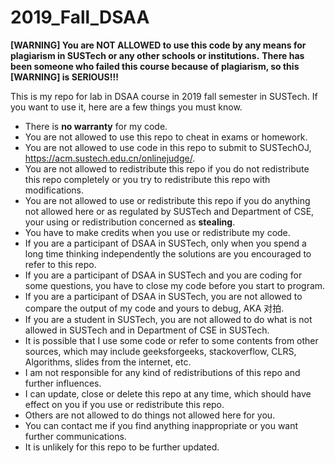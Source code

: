 # 2019_Fall_DSAA
**[WARNING] You are NOT ALLOWED to use this code by any means for plagiarism in SUSTech or any other schools or institutions.**
**There has been someone who failed this course because of plagiarism, so this [WARNING] is SERIOUS!!!**

This is my repo for lab in DSAA course in 2019 fall semester in SUSTech. If you want to use it, here are a few things you must know.

- There is **no warranty** for my code.
- You are not allowed to use this repo to cheat in exams or homework.
- You are not allowed to use code in this repo to submit to SUSTechOJ, https://acm.sustech.edu.cn/onlinejudge/.
- You are not allowed to redistribute this repo if you do not redistribute this repo completely or you try to redistribute this repo with modifications.
- You are not allowed to use or redistribute this repo if you do anything not allowed here or as regulated by SUSTech and Department of CSE, your using or redistribution concerned as **stealing**.
- You have to make credits when you use or redistribute my code.
- If you are a participant of DSAA in SUSTech, only when you spend a long time thinking independently the solutions are you encouraged to refer to this repo.
- If you are a participant of DSAA in SUSTech and you are coding for some questions, you have to close my code before you start to program.
- If you are a participant of DSAA in SUSTech, you are not allowed to compare the output of my code and yours to debug, AKA 对拍.
- If you are a student in SUSTech, you are not allowed to do what is not allowed in SUSTech and in Department of CSE in SUSTech.
- It is possible that I use some code or refer to some contents from other sources, which may include geeksforgeeks, stackoverflow, CLRS, Algorithms, slides from the internet, etc.
- I am not responsible for any kind of redistributions of this repo and further influences.
- I can update, close or delete this repo at any time, which should have effect on you if you use or redistribute this repo.
- Others are not allowed to do things not allowed here for you.
- You can contact me if you find anything inappropriate or you want further communications.
- It is unlikely for this repo to be further updated.

